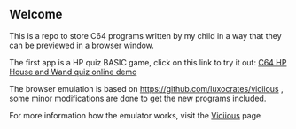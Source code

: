 ## Welcome

This is a repo to store C64 programs written by my child in a way that they can be previewed in a browser window.

The first app is a HP quiz BASIC game, click on this link to try it out: [C64 HP House and Wand quiz online demo](https://htmlpreview.github.io/?https://github.com/zeratulok/c64/blob/main/viciious.html)

The browser emulation is based on https://github.com/luxocrates/viciious , some minor modifications are done to get the new programs included.

For more information how the emulator works, visit the [Viciious](https://github.com/luxocrates/viciious) page
